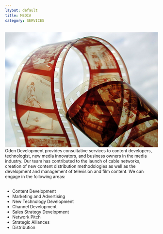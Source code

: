 ```yaml
---
layout: default
title: MEDIA
category: SERVICES
---
```


<div class="row-fluid">
	<div class="span6">
		<img src="/assets/images/film2.jpg">
	</div>
	<div class="span6">
		<div id="page-text">
			Oden Development provides consultative services to content developers, technologist, new media innovators, and business owners in the media industry.  Our team has contributed to the launch of cable networks, creation of  new  content distribution methodologies as well as the development and management of  television and film content. We can engage in the following areas:
			<br><br>
			<ul>
				<li>Content Development</li>
				<li>Marketing and Advertising</li>
				<li>New Technology Development</li>
				<li>Channel Development</li>
				<li>Sales Strategy Development</li>
				<li>Network Pitch</li>
				<li>Strategic Alliances</li>
				<li>Distribution</li>
			</ul>
		</div>
	</div>
</div>